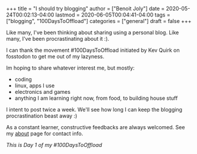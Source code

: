 +++
title = "I should try blogging"
author = ["Benoit Joly"]
date = 2020-05-24T00:02:13-04:00
lastmod = 2020-06-05T00:04:41-04:00
tags = ["blogging", "100DaysToOffload"]
categories = ["general"]
draft = false
+++

Like many, I've been thinking about sharing using a personal blog. Like many, I've been procrastinating about it :).

I can thank the movement #100DaysToOffload initiated by Kev Quirk on fosstodon to get me out of my lazyness.

Im hoping to share whatever interest me, but mostly:

-   coding
-   linux, apps I use
-   electronics and games
-   anything I am learning right now, from food, to building house stuff

I intent to post twice a week. We'll see how long I can keep the blogging procrastination beast away :)

As a constant learner, constructive feedbacks are always welcomed. See my [about](/about) page for contact info.

_This is Day 1 of my #100DaysToOffload_
